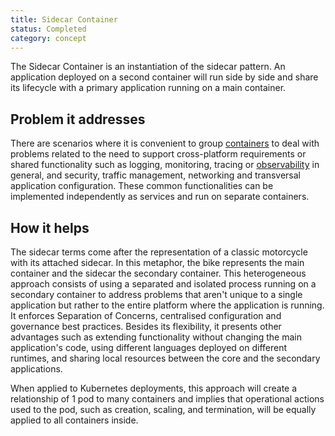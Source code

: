 ```yaml
---
title: Sidecar Container
status: Completed
category: concept
---
```


The Sidecar Container is an instantiation of the sidecar pattern. An application deployed on a second container will run side by side and share its lifecycle with a primary application running on a main container.

## Problem it addresses

There are scenarios where it is convenient to group [containers](/container/) to deal with problems related to the need to support cross-platform requirements or shared functionality such as logging, monitoring, tracing or [observability](/observability/) in general, and security, traffic management, networking and transversal application configuration. These common functionalities can be implemented independently as services and run on separate containers.

## How it helps

The sidecar terms come after the representation of a classic motorcycle with its attached sidecar. In this metaphor, the bike represents the main container and the sidecar the secondary container. This heterogeneous approach consists of using a separated and isolated process running on a secondary container to address problems that aren't unique to a single application but rather to the entire platform where the application is running. It enforces Separation of Concerns, centralised configuration and governance best practices. Besides its flexibility, it presents other advantages such as extending functionality without changing the main application's code, using different languages deployed on different runtimes, and sharing local resources between the core and the secondary applications. 

When applied to Kubernetes deployments, this approach will create a relationship of 1 pod to many containers and implies that operational actions used to the pod, such as creation, scaling, and termination, will be equally applied to all containers inside. 
 